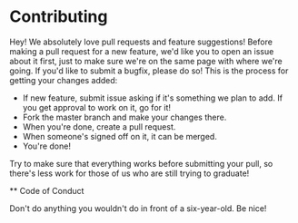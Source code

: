 # Contributing

Hey! We absolutely love pull requests and feature suggestions! Before making a pull request for a new feature, we'd like you to open an issue about it first, just to make sure we're on the same page with where we're going. If you'd like to submit a bugfix, please do so! This is the process for getting your changes added:

* If new feature, submit issue asking if it's something we plan to add. If you get approval to work on it, go for it!
* Fork the master branch and make your changes there.
* When you're done, create a pull request.
* When someone's signed off on it, it can be merged.
* You're done!

Try to make sure that everything works before submitting your pull, so there's less work for those of us who are still trying to graduate!

** Code of Conduct

Don't do anything you wouldn't do in front of a six-year-old. Be nice!
